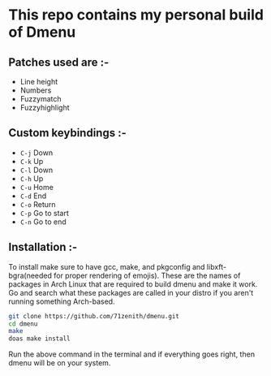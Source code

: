 # This repo contains my personal build of Dmenu

## Patches used are :-

- Line height
- Numbers
- Fuzzymatch
- Fuzzyhighlight

## Custom keybindings :-

- `C-j` Down
- `C-k` Up
- `C-l` Down
- `C-h` Up
- `C-u` Home
- `C-d` End
- `C-o` Return
- `C-p` Go to start
- `C-n` Go to end

## Installation :-

To install make sure to have gcc, make, and pkgconfig and libxft-bgra(needed for proper rendering of emojis). These are the names of packages in Arch Linux that are required to build dmenu and make it work. Go and search what these packages are called in your distro if you aren't running something Arch-based.

```sh
git clone https://github.com/71zenith/dmenu.git
cd dmenu
make
doas make install
```

Run the above command in the terminal and if everything goes right, then dmenu will be on your system.
